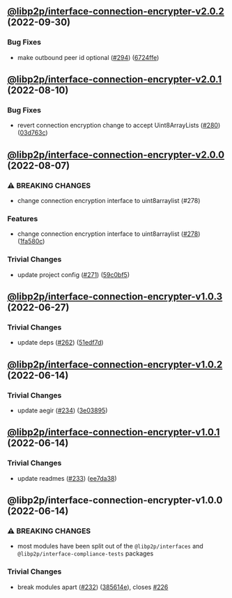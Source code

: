 ## [@libp2p/interface-connection-encrypter-v2.0.2](https://github.com/libp2p/js-libp2p-interfaces/compare/@libp2p/interface-connection-encrypter-v2.0.1...@libp2p/interface-connection-encrypter-v2.0.2) (2022-09-30)


### Bug Fixes

* make outbound peer id optional ([#294](https://github.com/libp2p/js-libp2p-interfaces/issues/294)) ([6724ffe](https://github.com/libp2p/js-libp2p-interfaces/commit/6724ffef0d170dba2d4c9973b46334fc421f8ea8))

## [@libp2p/interface-connection-encrypter-v2.0.1](https://github.com/libp2p/js-libp2p-interfaces/compare/@libp2p/interface-connection-encrypter-v2.0.0...@libp2p/interface-connection-encrypter-v2.0.1) (2022-08-10)


### Bug Fixes

* revert connection encryption change to accept Uint8ArrayLists ([#280](https://github.com/libp2p/js-libp2p-interfaces/issues/280)) ([03d763c](https://github.com/libp2p/js-libp2p-interfaces/commit/03d763c1a6b168bba001783a1fb59af3f7d4e205))

## [@libp2p/interface-connection-encrypter-v2.0.0](https://github.com/libp2p/js-libp2p-interfaces/compare/@libp2p/interface-connection-encrypter-v1.0.3...@libp2p/interface-connection-encrypter-v2.0.0) (2022-08-07)


### ⚠ BREAKING CHANGES

* change connection encryption interface to uint8arraylist (#278)

### Features

* change connection encryption interface to uint8arraylist ([#278](https://github.com/libp2p/js-libp2p-interfaces/issues/278)) ([1fa580c](https://github.com/libp2p/js-libp2p-interfaces/commit/1fa580c5a45325dc9384738e9a78a238eabb81c3))


### Trivial Changes

* update project config ([#271](https://github.com/libp2p/js-libp2p-interfaces/issues/271)) ([59c0bf5](https://github.com/libp2p/js-libp2p-interfaces/commit/59c0bf5e0b05496fca2e4902632b61bb41fad9e9))

## [@libp2p/interface-connection-encrypter-v1.0.3](https://github.com/libp2p/js-libp2p-interfaces/compare/@libp2p/interface-connection-encrypter-v1.0.2...@libp2p/interface-connection-encrypter-v1.0.3) (2022-06-27)


### Trivial Changes

* update deps ([#262](https://github.com/libp2p/js-libp2p-interfaces/issues/262)) ([51edf7d](https://github.com/libp2p/js-libp2p-interfaces/commit/51edf7d9b3765a6f75c915b1483ea345d0133a41))

## [@libp2p/interface-connection-encrypter-v1.0.2](https://github.com/libp2p/js-libp2p-interfaces/compare/@libp2p/interface-connection-encrypter-v1.0.1...@libp2p/interface-connection-encrypter-v1.0.2) (2022-06-14)


### Trivial Changes

* update aegir ([#234](https://github.com/libp2p/js-libp2p-interfaces/issues/234)) ([3e03895](https://github.com/libp2p/js-libp2p-interfaces/commit/3e038959ecab6cfa3585df9ee179c0af7a61eda5))

## [@libp2p/interface-connection-encrypter-v1.0.1](https://github.com/libp2p/js-libp2p-interfaces/compare/@libp2p/interface-connection-encrypter-v1.0.0...@libp2p/interface-connection-encrypter-v1.0.1) (2022-06-14)


### Trivial Changes

* update readmes ([#233](https://github.com/libp2p/js-libp2p-interfaces/issues/233)) ([ee7da38](https://github.com/libp2p/js-libp2p-interfaces/commit/ee7da38dccc08160d26c8436df8739ce7e0b340e))

## @libp2p/interface-connection-encrypter-v1.0.0 (2022-06-14)


### ⚠ BREAKING CHANGES

* most modules have been split out of the `@libp2p/interfaces` and `@libp2p/interface-compliance-tests` packages

### Trivial Changes

* break modules apart ([#232](https://github.com/libp2p/js-libp2p-interfaces/issues/232)) ([385614e](https://github.com/libp2p/js-libp2p-interfaces/commit/385614e772329052ab17415c8bd421f65b01a61b)), closes [#226](https://github.com/libp2p/js-libp2p-interfaces/issues/226)
